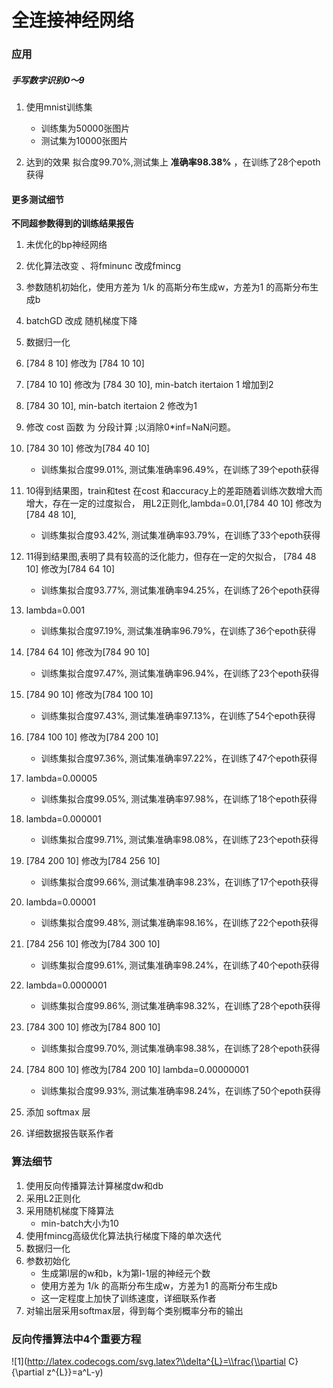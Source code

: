 # 全连接神经网络

### 应用

##### 手写数字识别0～9

1. 使用mnist训练集
    - 训练集为50000张图片
    - 测试集为10000张图片
    
2. 达到的效果
   拟合度99.70%,测试集上 **准确率98.38%** ，在训练了28个epoth获得

#### 更多测试细节

**不同超参数得到的训练结果报告**
1. 未优化的bp神经网络
2. 优化算法改变 、将fminunc 改成fmincg
3. 参数随机初始化，使用方差为 1/k 的高斯分布生成w，方差为1 的高斯分布生成b
4. batchGD 改成 随机梯度下降
5. 数据归一化
6. [784 8 10] 修改为 [784 10 10]
7. [784 10 10] 修改为 [784 30 10], min-batch itertaion 1 增加到2
8. [784 30 10], min-batch itertaion 2 修改为1
9. 修改 cost 函数  为 分段计算 ;以消除0*inf=NaN问题。

10. [784 30 10] 修改为[784 40 10]
    - 训练集拟合度99.01%, 测试集准确率96.49%，在训练了39个epoth获得
11. 10得到结果图，train和test 在cost 和accuracy上的差距随着训练次数增大而增大，存在一定的过度拟合， 用L2正则化,lambda=0.01,[784 40 10] 修改为[784 48 10],   
    - 训练集拟合度93.42%, 测试集准确率93.79%，在训练了33个epoth获得
12. 11得到结果图,表明了具有较高的泛化能力，但存在一定的欠拟合， [784 48 10] 修改为[784 64 10]
    - 训练集拟合度93.77%, 测试集准确率94.25%，在训练了26个epoth获得
13. lambda=0.001                    
    - 训练集拟合度97.19%, 测试集准确率96.79%，在训练了36个epoth获得
14. [784 64 10] 修改为[784 90 10]    
    - 训练集拟合度97.47%, 测试集准确率96.94%，在训练了23个epoth获得
15. [784 90 10] 修改为[784 100 10]   
    - 训练集拟合度97.43%, 测试集准确率97.13%，在训练了54个epoth获得
16. [784 100 10] 修改为[784 200 10]  
    - 训练集拟合度97.36%, 测试集准确率97.22%，在训练了47个epoth获得
17. lambda=0.00005                  
    - 训练集拟合度99.05%, 测试集准确率97.98%，在训练了18个epoth获得
18. lambda=0.000001                 
    - 训练集拟合度99.71%, 测试集准确率98.08%，在训练了23个epoth获得
19. [784 200 10] 修改为[784 256 10]  
    - 训练集拟合度99.66%, 测试集准确率98.23%，在训练了17个epoth获得
20. lambda=0.00001                  
    - 训练集拟合度99.48%, 测试集准确率98.16%，在训练了22个epoth获得
21. [784 256 10] 修改为[784 300 10]  
    - 训练集拟合度99.61%, 测试集准确率98.24%，在训练了40个epoth获得
22. lambda=0.0000001                
    - 训练集拟合度99.86%, 测试集准确率98.32%，在训练了28个epoth获得
23. [784 300 10] 修改为[784 800 10]  
    - 训练集拟合度99.70%, 测试集准确率98.38%，在训练了28个epoth获得
24. [784 800 10] 修改为[784 200 10] lambda=0.00000001  
    - 训练集拟合度99.93%, 测试集准确率98.24%，在训练了50个epoth获得 
25. 添加 softmax 层
26. 详细数据报告联系作者


### 算法细节

1. 使用反向传播算法计算梯度dw和db
2. 采用L2正则化
3. 采用随机梯度下降算法
    - min-batch大小为10
4. 使用fmincg高级优化算法执行梯度下降的单次迭代
5. 数据归一化
6. 参数初始化
    - 生成第l层的w和b，k为第l-1层的神经元个数
    - 使用方差为 1/k 的高斯分布生成w，方差为1 的高斯分布生成b
    - 这一定程度上加快了训练速度，详细联系作者
7. 对输出层采用softmax层，得到每个类别概率分布的输出


### 反向传播算法中4个重要方程
![1](http://latex.codecogs.com/svg.latex?\\delta^{L}=\\frac{\\partial C}{\\partial z^{L}}=a^L-y)

